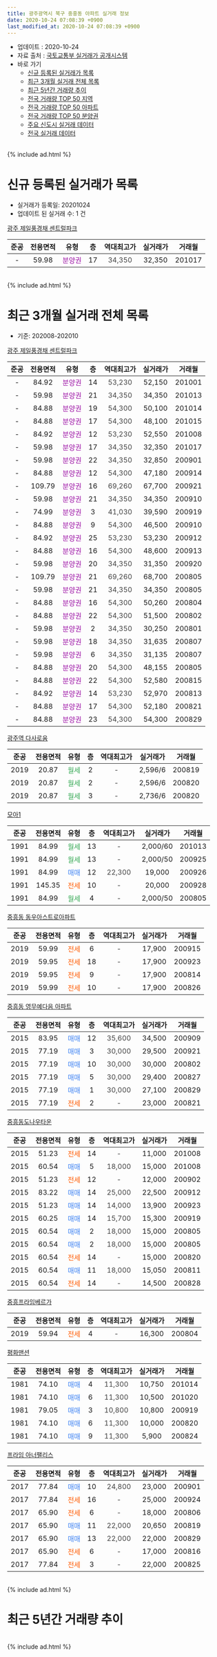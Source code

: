 ```yaml
---
title: 광주광역시 북구 중흥동 아파트 실거래 정보
date: 2020-10-24 07:08:39 +0900
last_modified_at: 2020-10-24 07:08:39 +0900
---
```


* 업데이트 : 2020-10-24
* 자료 출처 : [국토교통부 실거래가 공개시스템](http://rt.molit.go.kr)
* 바로 가기
    * [신규 등록된 실거래가 목록](#신규-등록된-실거래가-목록)
    * [최근 3개월 실거래 전체 목록](#최근-3개월-실거래-전체-목록)
    * [최근 5년간 거래량 추이](#최근-5년간-거래량-추이)
    * [전국 거래량 TOP 50 지역](https://inasie.github.io/apt-trade-info/최근-3개월-전국에서-가장-거래가-많이-발생한-지역)
    * [전국 거래량 TOP 50 아파트](https://inasie.github.io/apt-trade-info/최근-3개월-전국에서-가장-거래가-많이-발생한-아파트)
    * [전국 거래량 TOP 50 분양권](https://inasie.github.io/apt-trade-info/최근-3개월-전국에서-가장-거래가-많이-발생한-분양권)
    * [주요 신도시 실거래 데이터](https://inasie.github.io/apt-trade-info/주요-신도시)
    * [전국 실거래 데이터](https://inasie.github.io/apt-trade-info/전국)
<br>
{% include ad.html %}
<br>

# 신규 등록된 실거래가 목록
* 실거래가 등록일: 20201024
* 업데이트 된 실거래 수: 1 건


[광주 제일풍경채 센트럴파크](https://search.naver.com/search.naver?query=%EA%B4%91%EC%A3%BC%EA%B4%91%EC%97%AD%EC%8B%9C+%EB%B6%81%EA%B5%AC+%EC%A4%91%ED%9D%A5%EB%8F%99+%EA%B4%91%EC%A3%BC+%EC%A0%9C%EC%9D%BC%ED%92%8D%EA%B2%BD%EC%B1%84+%EC%84%BC%ED%8A%B8%EB%9F%B4%ED%8C%8C%ED%81%AC)

|준공|전용면적|유형|층|역대최고가|실거래가|거래월|
|:---:|:---:|:---:|:---:|:---:|:---:|:---:|
|-|59.98|<span style="color:#9C11A5">분양권</span>|17|<span style="color:#444444">34,350</span>|32,350|201017|


<br>
{% include ad.html %}
<br>

# 최근 3개월 실거래 전체 목록
* 기준: 202008-202010


[광주 제일풍경채 센트럴파크](https://search.naver.com/search.naver?query=%EA%B4%91%EC%A3%BC%EA%B4%91%EC%97%AD%EC%8B%9C+%EB%B6%81%EA%B5%AC+%EC%A4%91%ED%9D%A5%EB%8F%99+%EA%B4%91%EC%A3%BC+%EC%A0%9C%EC%9D%BC%ED%92%8D%EA%B2%BD%EC%B1%84+%EC%84%BC%ED%8A%B8%EB%9F%B4%ED%8C%8C%ED%81%AC)

|준공|전용면적|유형|층|역대최고가|실거래가|거래월|
|:---:|:---:|:---:|:---:|:---:|:---:|:---:|
|-|84.92|<span style="color:#9C11A5">분양권</span>|14|<span style="color:#444444">53,230</span>|52,150|201001|
|-|59.98|<span style="color:#9C11A5">분양권</span>|21|<span style="color:#444444">34,350</span>|34,350|201013|
|-|84.88|<span style="color:#9C11A5">분양권</span>|19|<span style="color:#444444">54,300</span>|50,100|201014|
|-|84.88|<span style="color:#9C11A5">분양권</span>|17|<span style="color:#444444">54,300</span>|48,100|201015|
|-|84.92|<span style="color:#9C11A5">분양권</span>|12|<span style="color:#444444">53,230</span>|52,550|201008|
|-|59.98|<span style="color:#9C11A5">분양권</span>|17|<span style="color:#444444">34,350</span>|32,350|201017|
|-|59.98|<span style="color:#9C11A5">분양권</span>|22|<span style="color:#444444">34,350</span>|32,850|200901|
|-|84.88|<span style="color:#9C11A5">분양권</span>|12|<span style="color:#444444">54,300</span>|47,180|200914|
|-|109.79|<span style="color:#9C11A5">분양권</span>|16|<span style="color:#444444">69,260</span>|67,700|200921|
|-|59.98|<span style="color:#9C11A5">분양권</span>|21|<span style="color:#444444">34,350</span>|34,350|200910|
|-|74.99|<span style="color:#9C11A5">분양권</span>|3|<span style="color:#444444">41,030</span>|39,590|200919|
|-|84.88|<span style="color:#9C11A5">분양권</span>|9|<span style="color:#444444">54,300</span>|46,500|200910|
|-|84.92|<span style="color:#9C11A5">분양권</span>|25|<span style="color:#444444">53,230</span>|53,230|200912|
|-|84.88|<span style="color:#9C11A5">분양권</span>|16|<span style="color:#444444">54,300</span>|48,600|200913|
|-|59.98|<span style="color:#9C11A5">분양권</span>|20|<span style="color:#444444">34,350</span>|31,350|200920|
|-|109.79|<span style="color:#9C11A5">분양권</span>|21|<span style="color:#444444">69,260</span>|68,700|200805|
|-|59.98|<span style="color:#9C11A5">분양권</span>|21|<span style="color:#444444">34,350</span>|34,350|200805|
|-|84.88|<span style="color:#9C11A5">분양권</span>|16|<span style="color:#444444">54,300</span>|50,260|200804|
|-|84.88|<span style="color:#9C11A5">분양권</span>|22|<span style="color:#444444">54,300</span>|51,500|200802|
|-|59.98|<span style="color:#9C11A5">분양권</span>|2|<span style="color:#444444">34,350</span>|30,250|200801|
|-|59.98|<span style="color:#9C11A5">분양권</span>|18|<span style="color:#444444">34,350</span>|31,635|200807|
|-|59.98|<span style="color:#9C11A5">분양권</span>|6|<span style="color:#444444">34,350</span>|31,135|200807|
|-|84.88|<span style="color:#9C11A5">분양권</span>|20|<span style="color:#444444">54,300</span>|48,155|200805|
|-|84.88|<span style="color:#9C11A5">분양권</span>|22|<span style="color:#444444">54,300</span>|52,580|200815|
|-|84.92|<span style="color:#9C11A5">분양권</span>|14|<span style="color:#444444">53,230</span>|52,970|200813|
|-|84.88|<span style="color:#9C11A5">분양권</span>|17|<span style="color:#444444">54,300</span>|52,180|200821|
|-|84.88|<span style="color:#9C11A5">분양권</span>|23|<span style="color:#444444">54,300</span>|54,300|200829|

[광주역 다사로움](https://search.naver.com/search.naver?query=%EA%B4%91%EC%A3%BC%EA%B4%91%EC%97%AD%EC%8B%9C+%EB%B6%81%EA%B5%AC+%EC%A4%91%ED%9D%A5%EB%8F%99+%EA%B4%91%EC%A3%BC%EC%97%AD+%EB%8B%A4%EC%82%AC%EB%A1%9C%EC%9B%80)

|준공|전용면적|유형|층|역대최고가|실거래가|거래월|
|:---:|:---:|:---:|:---:|:---:|:---:|:---:|
|2019|20.87|<span style="color:#34a853">월세</span>|2|<span style="color:#444444">-</span>|2,596/6|200819|
|2019|20.87|<span style="color:#34a853">월세</span>|2|<span style="color:#444444">-</span>|2,596/6|200820|
|2019|20.87|<span style="color:#34a853">월세</span>|3|<span style="color:#444444">-</span>|2,736/6|200820|

[모아1](https://search.naver.com/search.naver?query=%EA%B4%91%EC%A3%BC%EA%B4%91%EC%97%AD%EC%8B%9C+%EB%B6%81%EA%B5%AC+%EC%A4%91%ED%9D%A5%EB%8F%99+%EB%AA%A8%EC%95%841)

|준공|전용면적|유형|층|역대최고가|실거래가|거래월|
|:---:|:---:|:---:|:---:|:---:|:---:|:---:|
|1991|84.99|<span style="color:#34a853">월세</span>|13|<span style="color:#444444">-</span>|2,000/60|201013|
|1991|84.99|<span style="color:#34a853">월세</span>|13|<span style="color:#444444">-</span>|2,000/50|200925|
|1991|84.99|<span style="color:#4285f3">매매</span>|12|<span style="color:#444444">22,300</span>|19,000|200926|
|1991|145.35|<span style="color:#ff5a00">전세</span>|10|<span style="color:#444444">-</span>|20,000|200928|
|1991|84.99|<span style="color:#34a853">월세</span>|4|<span style="color:#444444">-</span>|2,000/50|200805|

[중흥동 동우아스트로아파트](https://search.naver.com/search.naver?query=%EA%B4%91%EC%A3%BC%EA%B4%91%EC%97%AD%EC%8B%9C+%EB%B6%81%EA%B5%AC+%EC%A4%91%ED%9D%A5%EB%8F%99+%EC%A4%91%ED%9D%A5%EB%8F%99+%EB%8F%99%EC%9A%B0%EC%95%84%EC%8A%A4%ED%8A%B8%EB%A1%9C%EC%95%84%ED%8C%8C%ED%8A%B8)

|준공|전용면적|유형|층|역대최고가|실거래가|거래월|
|:---:|:---:|:---:|:---:|:---:|:---:|:---:|
|2019|59.99|<span style="color:#ff5a00">전세</span>|6|<span style="color:#444444">-</span>|17,900|200915|
|2019|59.95|<span style="color:#ff5a00">전세</span>|18|<span style="color:#444444">-</span>|17,900|200923|
|2019|59.95|<span style="color:#ff5a00">전세</span>|9|<span style="color:#444444">-</span>|17,900|200814|
|2019|59.99|<span style="color:#ff5a00">전세</span>|10|<span style="color:#444444">-</span>|17,900|200826|

[중흥동 영무예다음 아파트](https://search.naver.com/search.naver?query=%EA%B4%91%EC%A3%BC%EA%B4%91%EC%97%AD%EC%8B%9C+%EB%B6%81%EA%B5%AC+%EC%A4%91%ED%9D%A5%EB%8F%99+%EC%A4%91%ED%9D%A5%EB%8F%99+%EC%98%81%EB%AC%B4%EC%98%88%EB%8B%A4%EC%9D%8C+%EC%95%84%ED%8C%8C%ED%8A%B8)

|준공|전용면적|유형|층|역대최고가|실거래가|거래월|
|:---:|:---:|:---:|:---:|:---:|:---:|:---:|
|2015|83.95|<span style="color:#4285f3">매매</span>|12|<span style="color:#444444">35,600</span>|34,500|200909|
|2015|77.19|<span style="color:#4285f3">매매</span>|3|<span style="color:#444444">30,000</span>|29,500|200921|
|2015|77.19|<span style="color:#4285f3">매매</span>|10|<span style="color:#444444">30,000</span>|30,000|200802|
|2015|77.19|<span style="color:#4285f3">매매</span>|5|<span style="color:#444444">30,000</span>|29,400|200827|
|2015|77.19|<span style="color:#4285f3">매매</span>|1|<span style="color:#444444">30,000</span>|27,100|200829|
|2015|77.19|<span style="color:#ff5a00">전세</span>|2|<span style="color:#444444">-</span>|23,000|200821|


<script async src="//pagead2.googlesyndication.com/pagead/js/adsbygoogle.js"></script>
<!-- 기본 -->
<ins class="adsbygoogle"
     style="display:block"
     data-ad-client="ca-pub-2446590836940007"
     data-ad-slot="1659523306"
     data-ad-format="auto"
     data-full-width-responsive="true"></ins>
<script>
(adsbygoogle = window.adsbygoogle || []).push({});
</script>


[중흥동도나우타운](https://search.naver.com/search.naver?query=%EA%B4%91%EC%A3%BC%EA%B4%91%EC%97%AD%EC%8B%9C+%EB%B6%81%EA%B5%AC+%EC%A4%91%ED%9D%A5%EB%8F%99+%EC%A4%91%ED%9D%A5%EB%8F%99%EB%8F%84%EB%82%98%EC%9A%B0%ED%83%80%EC%9A%B4)

|준공|전용면적|유형|층|역대최고가|실거래가|거래월|
|:---:|:---:|:---:|:---:|:---:|:---:|:---:|
|2015|51.23|<span style="color:#ff5a00">전세</span>|14|<span style="color:#444444">-</span>|11,000|201008|
|2015|60.54|<span style="color:#4285f3">매매</span>|5|<span style="color:#444444">18,000</span>|15,000|201008|
|2015|51.23|<span style="color:#ff5a00">전세</span>|12|<span style="color:#444444">-</span>|12,000|200902|
|2015|83.22|<span style="color:#4285f3">매매</span>|14|<span style="color:#444444">25,000</span>|22,500|200912|
|2015|51.23|<span style="color:#4285f3">매매</span>|14|<span style="color:#444444">14,000</span>|13,900|200923|
|2015|60.25|<span style="color:#4285f3">매매</span>|14|<span style="color:#444444">15,700</span>|15,300|200919|
|2015|60.54|<span style="color:#4285f3">매매</span>|2|<span style="color:#444444">18,000</span>|15,000|200805|
|2015|60.54|<span style="color:#4285f3">매매</span>|2|<span style="color:#444444">18,000</span>|15,000|200805|
|2015|60.54|<span style="color:#ff5a00">전세</span>|14|<span style="color:#444444">-</span>|15,000|200820|
|2015|60.54|<span style="color:#4285f3">매매</span>|11|<span style="color:#444444">18,000</span>|15,050|200811|
|2015|60.54|<span style="color:#ff5a00">전세</span>|14|<span style="color:#444444">-</span>|14,500|200828|

[중흥프라임베르가](https://search.naver.com/search.naver?query=%EA%B4%91%EC%A3%BC%EA%B4%91%EC%97%AD%EC%8B%9C+%EB%B6%81%EA%B5%AC+%EC%A4%91%ED%9D%A5%EB%8F%99+%EC%A4%91%ED%9D%A5%ED%94%84%EB%9D%BC%EC%9E%84%EB%B2%A0%EB%A5%B4%EA%B0%80)

|준공|전용면적|유형|층|역대최고가|실거래가|거래월|
|:---:|:---:|:---:|:---:|:---:|:---:|:---:|
|2019|59.94|<span style="color:#ff5a00">전세</span>|4|<span style="color:#444444">-</span>|16,300|200804|

[평화맨션](https://search.naver.com/search.naver?query=%EA%B4%91%EC%A3%BC%EA%B4%91%EC%97%AD%EC%8B%9C+%EB%B6%81%EA%B5%AC+%EC%A4%91%ED%9D%A5%EB%8F%99+%ED%8F%89%ED%99%94%EB%A7%A8%EC%85%98)

|준공|전용면적|유형|층|역대최고가|실거래가|거래월|
|:---:|:---:|:---:|:---:|:---:|:---:|:---:|
|1981|74.10|<span style="color:#4285f3">매매</span>|4|<span style="color:#444444">11,300</span>|10,750|201014|
|1981|74.10|<span style="color:#4285f3">매매</span>|6|<span style="color:#444444">11,300</span>|10,500|201020|
|1981|79.05|<span style="color:#4285f3">매매</span>|3|<span style="color:#444444">10,800</span>|10,800|200919|
|1981|74.10|<span style="color:#4285f3">매매</span>|6|<span style="color:#444444">11,300</span>|10,000|200820|
|1981|74.10|<span style="color:#4285f3">매매</span>|9|<span style="color:#444444">11,300</span>|5,900|200824|

[프라임 아너팰리스](https://search.naver.com/search.naver?query=%EA%B4%91%EC%A3%BC%EA%B4%91%EC%97%AD%EC%8B%9C+%EB%B6%81%EA%B5%AC+%EC%A4%91%ED%9D%A5%EB%8F%99+%ED%94%84%EB%9D%BC%EC%9E%84+%EC%95%84%EB%84%88%ED%8C%B0%EB%A6%AC%EC%8A%A4)

|준공|전용면적|유형|층|역대최고가|실거래가|거래월|
|:---:|:---:|:---:|:---:|:---:|:---:|:---:|
|2017|77.84|<span style="color:#4285f3">매매</span>|10|<span style="color:#444444">24,800</span>|23,000|200901|
|2017|77.84|<span style="color:#ff5a00">전세</span>|16|<span style="color:#444444">-</span>|25,000|200924|
|2017|65.90|<span style="color:#ff5a00">전세</span>|6|<span style="color:#444444">-</span>|18,000|200806|
|2017|65.90|<span style="color:#4285f3">매매</span>|11|<span style="color:#444444">22,000</span>|20,650|200819|
|2017|65.90|<span style="color:#4285f3">매매</span>|13|<span style="color:#444444">22,000</span>|22,000|200829|
|2017|65.90|<span style="color:#ff5a00">전세</span>|6|<span style="color:#444444">-</span>|17,000|200816|
|2017|77.84|<span style="color:#ff5a00">전세</span>|3|<span style="color:#444444">-</span>|22,000|200825|


<br>
{% include ad.html %}
<br>

# 최근 5년간 거래량 추이


<div style="width:100%;">
    <canvas id="deal_progress" height="200"></canvas>
</div>

<script>
new Chart(document.getElementById("deal_progress"), {
    type: 'line',
    data: {
        labels: ['201510','201511','201512','201601','201602','201603','201604','201605','201606','201607','201608','201609','201610','201611','201612','201701','201702','201703','201704','201705','201706','201707','201708','201709','201710','201711','201712','201801','201802','201803','201804','201805','201806','201807','201808','201809','201810','201811','201812','201901','201902','201903','201904','201905','201906','201907','201908','201909','201910','201911','201912','202001','202002','202003','202004','202005','202006','202007','202008','202009','202010'],
        datasets: [{
            label: '매매',
            pointRadius: 1,
            data: [2, 6, 1, 1, 1, 3, 6, 2, 7, 4, 5, 2, 14, 3, 4, 0, 4, 1, 6, 3, 5, 4, 7, 7, 9, 8, 8, 18, 15, 18, 13, 19, 12, 7, 8, 11, 23, 16, 3, 13, 8, 8, 6, 8, 7, 8, 10, 10, 8, 15, 11, 58, 173, 46, 19, 21, 21, 19, 22, 17, 9],
            borderColor: "rgba(255, 201, 14, 1)",
            backgroundColor: "rgba(255, 201, 14, 0.5)",
            fill: false,
            lineTension: 0
        },{
            label: '전월세',
            pointRadius: 1,
            data: [8, 20, 14, 10, 2, 1, 1, 1, 2, 2, 2, 2, 1, 0, 4, 2, 2, 4, 2, 3, 3, 0, 3, 9, 1, 9, 22, 16, 16, 9, 1, 1, 6, 5, 3, 6, 5, 1, 3, 5, 3, 3, 2, 2, 177, 38, 7, 14, 11, 14, 44, 45, 23, 3, 1, 6, 10, 5, 13, 6, 2],
            borderColor: "rgba(0, 141, 185, 1)",
            backgroundColor: "rgba(0, 141, 185, 0.5)",
            fill: false,
            lineTension: 0
        }
        ]
    },
    options: {
        responsive: true,
        title: {
            display: false
        },
        tooltips: {
            mode: 'index',
            intersect: false
        },
        hover: {
            mode: 'nearest',
            intersect: true
        },
        scales: {
            xAxes: [{
                display: true,
                scaleLabel: {
                    display: true,
                    labelString: '년/월'
                }
            }],
            yAxes: [{
                display: true,
                ticks: {
                    suggestedMin: 0,
                },
                scaleLabel: {
                    display: true,
                    labelString: '실거래 수'
                }
            }]
        }
    }
});

</script>


<br>
{% include ad.html %}
<br>


